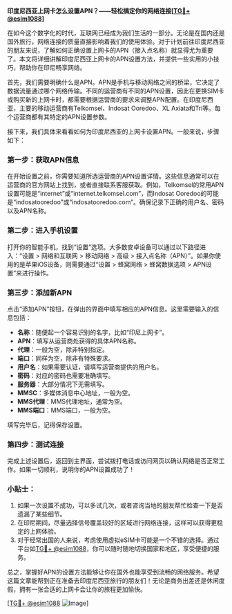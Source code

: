 **印度尼西亚上网卡怎么设置APN？——轻松搞定你的网络连接[[TG💪+ @esim1088](https://t.me/s/esim1088)]**

在如今这个数字化的时代，互联网已经成为我们生活的一部分。无论是在国内还是国外旅行，网络连接的质量直接影响着我们的使用体验。对于计划前往印度尼西亚的朋友来说，了解如何正确设置上网卡的APN（接入点名称）就显得尤为重要了。本文将详细讲解印度尼西亚上网卡的APN设置方法，并提供一些实用的小技巧，帮助你在印尼畅享网络。

首先，我们需要明确什么是APN。APN是手机与移动网络之间的桥梁，它决定了数据流量通过哪个网络传输。不同的运营商有不同的APN设置，因此在更换SIM卡或购买新的上网卡时，都需要根据运营商的要求来调整APN配置。在印度尼西亚，主要的移动运营商有Telkomsel、Indosat Ooredoo、XL Axiata和Tri等。每个运营商都有其特定的APN设置参数。

接下来，我们具体来看看如何为印度尼西亚的上网卡设置APN。一般来说，步骤如下：

### 第一步：获取APN信息
在开始设置之前，你需要知道所选运营商的APN设置详情。这些信息通常可以在运营商的官方网站上找到，或者直接联系客服获取。例如，Telkomsel的常用APN设置可能是“internet”或“internet.telkomsel.com”，而Indosat Ooredoo的可能是“indosatooredoo”或“indosatooredoo.com”。确保记录下正确的用户名、密码以及APN名称。

### 第二步：进入手机设置
打开你的智能手机，找到“设置”选项。大多数安卓设备可以通过以下路径进入：“设置 > 网络和互联网 > 移动网络 > 高级 > 接入点名称（APN）”。如果你使用的是苹果iOS设备，则需要通过“设置 > 蜂窝网络 > 蜂窝数据选项 > APN设置”来进行操作。

### 第三步：添加新APN
点击“添加APN”按钮，在弹出的界面中填写相应的APN信息。这里需要输入的信息包括：
- **名称**：随便起一个容易识别的名字，比如“印尼上网卡”。
- **APN**：填写从运营商处获得的具体APN名称。
- **代理**：一般为空，除非特别指定。
- **端口**：同样为空，除非有特殊要求。
- **用户名**：如果需要认证，请填写运营商提供的用户名。
- **密码**：对应的密码也需要准确填写。
- **服务器**：大部分情况下无需填写。
- **MMSC**：多媒体消息中心地址，一般为空。
- **MMS代理**：MMS代理地址，通常为空。
- **MMS端口**：MMS端口，一般为空。

填写完毕后，记得保存设置。

### 第四步：测试连接
完成上述设置后，返回到主界面，尝试拨打电话或访问网页以确认网络是否正常工作。如果一切顺利，说明你的APN设置成功了！

### 小贴士：
1. 如果一次设置不成功，可以多试几次，或者咨询当地的朋友帮忙检查一下是否遗漏了某些细节。
2. 在印尼期间，尽量选择信号覆盖较好的区域进行网络连接，这样可以获得更稳定的上网体验。
3. 对于经常出国的人来说，考虑使用虚拟eSIM卡可能是一个不错的选择。通过平台如[TG💪+ @esim1088](https://t.me/s/esim1088)，你可以随时随地切换国家和地区，享受便捷的服务。

总之，掌握好APN的设置方法能够让你在国外也能享受到流畅的网络服务。希望这篇文章能帮到正在准备去印度尼西亚旅行的朋友们！无论是商务出差还是休闲度假，拥有一张合适的上网卡会让你的旅程更加愉快。

[[TG💪+ @esim1088](https://t.me/s/esim1088) ![Image](https://i.postimg.cc/4NQfJmqS/Snipaste-2025-05-13-00-14-12.png)]